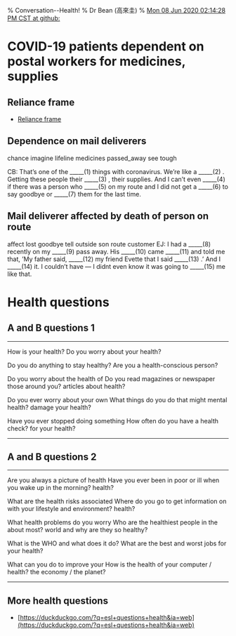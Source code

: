 % Conversation--Health!
% Dr Bean (高來圭)
% [Mon 08 Jun 2020 02:14:28 PM CST at github: ](https://github.com/drbean/curriculum/tree/master/conversation)

# COVID-19 patients dependent on postal workers for medicines, supplies

## Reliance frame

- [Reliance frame](https://framenet2.icsi.berkeley.edu/fnReports/data/frameIndex.xml?frame=Reliance)

## Dependence on mail deliverers


chance
imagine
lifeline
medicines
passed_away
see
tough

CB: That’s one of the _____(1) things with coronavirus. We’re like a _____(2) . Getting these people their _____(3) , their supplies. And I can’t even _____(4) if there was a person who _____(5) on my route and I did not get a _____(6) to say goodbye or _____(7) them for the last time.

## Mail deliverer affected by death of person on route


affect
lost
goodbye
tell
outside
son
route
customer
EJ: I had a _____(8) recently on my _____(9) pass away. His _____(10) came _____(11) and told me that, ’My father said, _____(12) my friend Evette that I said _____(13) .’ And I _____(14) it. I couldn’t have — I didnt even know it was going to _____(15) me like that.


# Health questions

## A and B questions 1

-------------------------------------  --------------------------------------------
How is your health?                     Do you worry about your health?

Do you do anything to stay healthy?     Are you a health-conscious person?

Do you worry about the health of        Do you read magazines or newspaper
those around you?                       articles about health?

Do you ever worry about your own        What things do you do that might
mental health?                          damage your health?

Have you ever stopped doing something   How often do you have a health check?
for your health?
-------------------------------------  --------------------------------------------

## A and B questions 2

-------------------------------------  --------------------------------------------
Are you always a picture of health      Have you ever been in poor or ill
when you wake up in the morning?        health?

What are the health risks associated    Where do you go to get information on
with your lifestyle and environment?    health?

What health problems do you worry       Who are the healthiest people in the
about most?                             world and why are they so healthy?

What is the WHO and what does it do?    What are the best and worst jobs for
                                        your health?

What can you do to improve your         How is the health of your computer /
health?                                 the economy / the planet?
-------------------------------------  --------------------------------------------

## More health questions

- [https://duckduckgo.com/?q=esl+questions+health&ia=web](https://duckduckgo.com/?q=esl+questions+health&ia=web)

